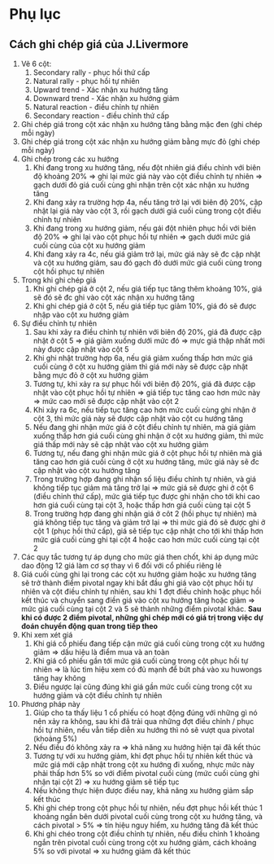 # Phụ lục

## Cách ghi chép giá của J.Livermore

1. Vẽ 6 cột:
    1. Secondary rally - phục hồi thứ cấp
    2. Natural rally - phục hồi tự nhiên
    3. Upward trend - Xác nhận xu hướng tăng
    4. Downward trend - Xác nhận xu hướng giảm
    5. Natural reaction - điều chỉnh tự nhiên
    6. Secondary reaction -  điều chỉnh thứ cấp
2. Ghi chép giá trong cột xác nhận xu hướng tăng bằng mặc đen (ghi chép mỗi ngày)
3. Ghi chép giá trong cột xác nhận xu hướng giảm bằng mực đỏ (ghi chép mỗi ngày)
4. Ghi chép trong các xu hướng
    1. Khi đang trong xu hướng tăng, nếu đột nhiên giá điều chỉnh với biên độ khoảng 20% ⇒ ghi lại mức giá này vào cột điều chỉnh tự nhiên ⇒ gạch dưới đỏ giá cuối cùng ghi nhận trên cột xác nhận xu hướng tăng
    2. Khi đang xảy ra trường hợp 4a, nếu tăng trở lại với biên độ 20%, cập nhật lại giá này vào cột 3, rồi gạch dưới giá cuối cùng trong cột điều chỉnh tự nhiên
    3. Khi đang trong xu hướng giảm, nếu gái đột nhiên phục hồi với biên độ 20% ⇒ ghi lại vào cột phục hồi tự nhiên ⇒ gạch dưới mức giá cuối cùng của cột xu hướng giảm
    4. Khi đang xảy ra 4c, nếu giá giảm trở lại, mức giá này sẽ đc cập nhật và cột xu hướng giảm, sau đó gạch đỏ dưới mức giá cuối cùng trong cột hồi phục tự nhiên
5. Trong khi ghi chép giá
    1. Khi ghi chép giá ở cột 2, nếu giá tiếp tục tăng thêm khoảng 10%, giá sẽ đó sẽ đc ghi vào cột xác nhận xu hướng tăng
    2. Khi ghi chép giá ở cột 5, nếu giá tiếp tục giảm 10%, giá đó sẽ được nhập vào cột xu hướng giảm
6. Sự điều chỉnh tự nhiên
    1. Sau khi xảy ra điều chỉnh tự nhiên với biên độ 20%, giá đã được cập nhật ở cột 5 ⇒ giá giảm xuống dưới mức đó ⇒ mực giá thập nhất mới này được cập nhật vào cột 5
    2. Khi ghi nhật trường hợp 6a, nếu giá giảm xuống thấp hơn mức giá cuối cùng ở cột xu hướng giảm thì giá mới này sẽ được cập nhật bằng mực đỏ ở cột xu hướng giảm
    3. Tương tự, khi xảy ra sự phục hồi với biên độ 20%, giá đã được cập nhật vào cột phục hồi tự nhiên ⇒ giá tiếp tục tăng cao hơn mức này ⇒ mức cao mới  sẽ được cập nhật vào cột 2
    4. Khi xảy ra 6c, nếu tiếp tục tăng cao hơn mức cuối cùng ghi nhận ở cột 3, thì mức giá này sẽ được cập nhật vào cột cu hướng tăng
    5. Nếu đang ghi nhận mức giá ở cột điều chỉnh tự nhiên, mà giá giảm xuống thấp hơn giá cuối cùng ghi nhận ở cột xu hướng giảm, thì mức giá thấp mới này sẽ cập nhật vào cột xu hướng giảm
    6. Tương tự, nếu đang ghi nhận mức giá ở cột phục hồi tự nhiên mà giá tăng cao hơn giá cuối cùng ở cột xu hướng tăng, mức giá này sẽ đc cập nhật vào cột xu hướng tăng
    7. Trong trường hợp đang ghi nhận số liệu điều chỉnh tự nhiên, và giá không tiếp tục giảm mà tăng trở lại ⇒ mức giá sẽ được ghi ở cột 6 (điều chỉnh thứ cấp), mức giá tiếp tục được ghi nhận cho tới khi cao hơn giá cuối cùng tại cột 3, hoặc thấp hơn giá cuối cùng tại cột 5
    8. Trong trường hợp đang ghi nhận giá ở côt 2 (hồi phục tự nhiên) mà giá không tiếp tục tăng và giảm trở lại ⇒ thì mức giá đó sẽ được ghi ở cột 1 (phục hồi thứ cấp), giá sẽ tiếp tục cập nhật cho tới khi thấp hơn mức giá cuối cùng ghi tại cột 4 hoặc cao hơn mức cuối cùng tại cột 2
7. Các quy tắc tương tự áp dụng cho mức giá then chốt, khi áp dụng mức dao động 12 giá làm cơ sợ thay vì 6 đối với cổ phiếu riêng lẻ
8. Giá cuối cùng ghi lại trong các cột xu hướng giảm hoặc xu hướng tăng sẽ trở thành điểm pivotal ngay khi bắt đầu ghi giá vào cột phục hồi tự nhiên và cột điều chỉnh tự nhiên, sau khi 1 đợt điều chỉnh hoặc phục hồi kết thúc và chuyển sang điền giá vào cột xu hướng tăng hoặc giảm ⇒ mức giá cuối cùng tại cột 2 và 5 sẽ thành những điểm pivotal khác. **Sau khi có được 2 điểm pivotal, những ghi chép mới có giá trị trong việc dự đoán  chuyển động quan trong tiếp theo** 
9. Khi xem xét giá
    1. Khi giá cổ phiếu đang tiếp cận mức giá cuối cùng trong cột xu hướng giảm ⇒ dấu hiệu là điểm mua và an toàn
    2. Khi giá cổ phiếu gần tới mức giá cuối cùng trong cột phục hồi tự nhiên ⇒ là lúc tìm hiệu xem có đủ mạnh để bứt phá vào xu huwongs tăng hay không
    3. Điều ngược lại cũng đúng khi giá gần mức cuối cùng trong cột xu hướng giảm và cột điều chỉnh tự nhiên
10. Phương pháp này 
    1. Giúp cho ta thấy liệu 1 cổ phiếu có hoạt động đúng với những gì nó nên xảy ra không, sau khi đã trải qua những đợt điều chỉnh / phục hồi tự nhiên, nếu vẫn tiếp diễn xu hướng thì nó sẽ vượt qua pivotal (khoảng 5%)
    2. Nếu điều đó không xảy ra ⇒ khả năng xu hướng hiện tại đã kết thúc
    3. Tương tự với xu hướng giảm, khi đợt phục hồi tự nhiên kết thúc và mức giá mới cập nhật trong cột xu hướng đi xuống, nhực mức này phải thấp hơn 5% so với điểm pivotal cuối cùng (mức cuối cùng ghi nhận tại cột 2) ⇒ xu hướng giảm sẽ tiếp tục
    4. Nếu không thực hiện được điều nay, khả năng xu hướng giảm sắp kết thúc
    5. Khi ghi chép trong cột phục hồi tự nhiên, nếu đợt phục hồi kết thúc 1 khoảng ngắn bên dưới pivotal cuối cùng trong cột xu hướng tăng, và cách pivotal > 5% ⇒ tín hiệu nguy hiểm, xu hướng tăng đã kết thúc
    6. Khi ghi chéo trong cột điều chỉnh tự nhiên, nếu điều chỉnh 1 khoảng ngắn trên pivotal cuối cùng trong cột xu hướng giảm, cách khoảng 5% so với pivotal ⇒ xu hướng giảm đã kết thúc


